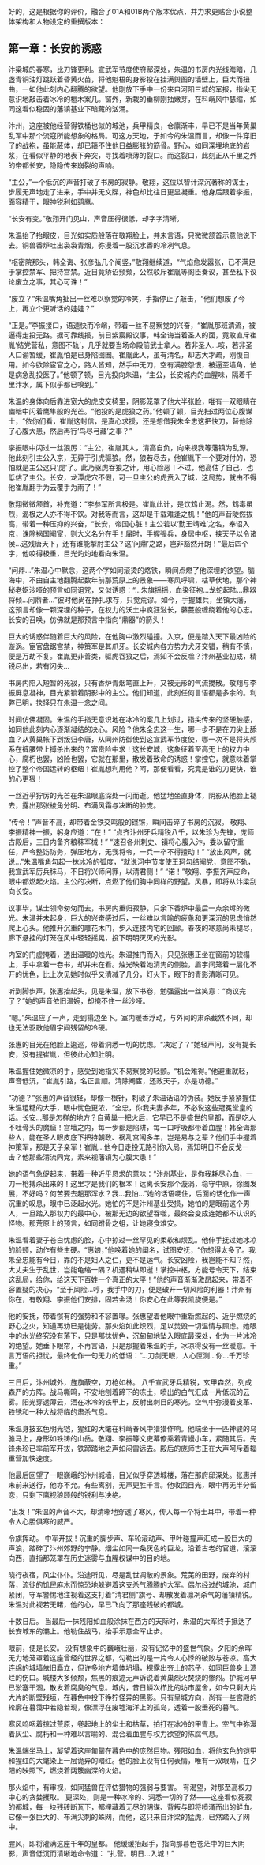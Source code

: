 好的，这是根据你的评价，融合了01A和01B两个版本优点，并力求更贴合小说整体架构和人物设定的重撰版本：

## 第一章：长安的诱惑

汴梁城的春寒，比刀锋更利。宣武军节度使府邸深处，朱温的书房内光线晦暗，几盏青铜油灯跳跃着昏黄火苗，将他魁梧的身影投在挂满舆图的墙壁上，巨大而扭曲，一如他此刻内心翻腾的欲望。他刚放下手中一份来自河阳三城的军报，指尖无意识地敲击着冰冷的檀木案几。窗外，新栽的垂柳刚抽嫩芽，在料峭风中瑟缩，如同这看似稳固的藩镇基业下暗藏的汹涌。

汴州，这座被他经营得铁桶也似的城池，兵甲精良，仓廪渐丰，早已不是当年黄巢乱军中那个流寇所能想象的格局。可这方天地，于如今的朱温而言，却像一件穿旧了的战袍，虽能蔽体，却已箍不住他日益膨胀的筋骨。野心，如同深埋地底的岩浆，在看似平静的地表下奔突，寻找着喷薄的裂口。而这裂口，此刻正从千里之外的帝都长安，隐隐传来崩裂的声响。

“主公，”一个低沉的声音打破了书房的寂静。敬翔，这位以智计深沉著称的谋士，步履无声地走了进来，手中并无文牒，神色却比往日更显凝重。他身后跟着李振，面容精干，眼神锐利如鹞鹰。

“长安有变。”敬翔开门见山，声音压得很低，却字字清晰。

朱温抬了抬眼皮，目光如实质般落在敬翔脸上，并未言语，只微微颔首示意他说下去。铜兽香炉吐出袅袅青烟，弥漫着一股沉水香的冷冽气息。

“枢密院那头，韩全诲、张彦弘几个阉竖，”敬翔继续道，“气焰愈发嚣张，已不满足于掌控禁军、把持宫禁。近日竟矫诏频频，公然驳斥崔胤等阁臣奏议，甚至私下议论废立之事，其心可诛！”

“废立？”朱温嘴角扯出一丝难以察觉的冷笑，手指停止了敲击，“他们想废了今上，再立个更听话的娃娃？”

“正是。”李振接口，语速快而冷峭，带着一丝不易察觉的兴奋，“崔胤那班清流，被逼得走投无路。据可靠线报，前日紫宸殿议事，韩全诲当着圣人的面，竟敢直斥崔胤‘结党营私，意图不轨’，几乎就要当场命殿前武士拿人。若非圣人…咳，若非圣人口谕暂缓，崔胤怕是已身陷囹圄。崔胤此人，虽有清名，却志大才疏，刚愎自用。如今欲除宦官之心，路人皆知，然手中无刀，空有满腔怨恨，被逼至墙角，怕是病急乱投医了。”他顿了顿，目光投向朱温，“主公，长安城内的血腥味，隔着千里汴水，属下似乎都已嗅到。”

朱温的身体向后靠进宽大的虎皮交椅里，阴影笼罩了他大半张脸，唯有一双眼睛在幽暗中闪着鹰隼般的光芒。“他投的是虎狼之药。”他顿了顿，目光扫过两位心腹谋士，“依你们看，崔胤这封信，是真心求援，还是想借我朱全忠这把快刀，替他除了心腹大患，然后再行‘鸟尽弓藏’之事？”

李振眼中闪过一丝狠厉：“主公，崔胤其人，清高自负，向来视我等藩镇为乱源。他此刻引主公入京，无异于引虎驱狼。然，狼若尽去，他崔胤下一个要对付的，恐怕就是主公这只‘虎’了。此乃驱虎吞狼之计，用心险恶！不过，他高估了自己，也低估了主公。长安，龙潭虎穴不假，可一旦主公的虎贲入了城，这局势，就由不得他崔胤翻手为云覆手为雨了！”

敬翔微微颔首，补充道：“李参军所言极是。崔胤此计，是饮鸩止渴。然，鸩毒虽烈，渴极之人亦不得不饮。对我等而言，这却是千载难逢之机！”他的声音陡然拔高，带着一种压抑的兴奋，“长安，帝国心脏！主公若以‘勤王靖难’之名，奉诏入京，诛除祸国阉宦，则大义名分在手！届时，手握强兵，身居中枢，挟天子以令诸侯…这残唐天下，还有谁能掣肘主公？这‘问鼎’之路，岂非豁然开朗！”最后四个字，他咬得极重，目光灼灼地看向朱温。

“问鼎…”朱温心中默念，这两个字如同滚烫的烙铁，瞬间点燃了他深埋的欲望。脑海中，不由自主地翻腾起数年前那荒原上的景象——寒风呼啸，枯草伏地，那个神秘老妪沙哑的预言如同诅咒，又似诱惑：“…朱旗摇摇，血染征袍…龙蛇起陆…鼎器将倾…问鼎者…”彼时他尚在挣扎求存，只觉荒谬。如今，手握雄兵，坐镇大藩，这预言却像一颗深埋的种子，在权力的沃土中疯狂滋长，藤蔓般缠绕着他的心志。长安的召唤，仿佛就是那预言中指向“鼎器”的箭头！

巨大的诱惑伴随着巨大的风险，在他胸中激烈碰撞。入京，便是踏入天下最凶险的漩涡。宦官盘踞宫禁，神策军是其爪牙。长安城内各方势力犬牙交错，稍有不慎，便是万劫不复。崔胤更非善类，驱虎吞狼之后，焉知不会反噬？汴州基业初成，精锐尽出，若有闪失…

书房内陷入短暂的死寂，只有香炉青烟笔直上升，又被无形的气流搅散。敬翔与李振屏息凝神，目光紧锁着阴影中的主公。他们知道，此刻任何言语都是多余的。利弊已明，抉择只在朱温一念之间。

时间仿佛凝固。朱温的手指无意识地在冰冷的案几上划过，指尖传来的坚硬触感，如同他此刻内心逐渐凝结的决心。风险？他朱全忠这一生，哪一步不是在刀尖上舔血？从黄巢帐下到叛归李唐，从同州防御使到这宣武军节度使，哪一次不是将头颅系在裤腰带上搏杀出来的？富贵险中求！这长安城，这象征着至高无上的权力中心，腐朽也罢，凶险也罢，它就在那里，散发着致命的诱惑！掌控它，就意味着掌控了整个帝国运转的枢纽！崔胤想利用他？呵，那便看看，究竟是谁的刀更快，谁的心更狠！

一丝近乎狞厉的光芒在朱温眼底深处一闪而逝。他猛地坐直身体，阴影从他脸上褪去，露出那张棱角分明、布满风霜与决断的脸庞。

“传令！”声音不高，却带着金铁交鸣般的铿锵，瞬间击碎了书房的沉寂。
敬翔、李振精神一振，躬身应道：“在！”
“点齐汴州牙兵精锐八千，以朱珍为先锋，庞师古殿后，三日内备齐粮秣军械！”
“速召各州刺史、镇将心腹入汴，委以留守重任，严令整饬防务，弹压地方，无我将令，一兵一卒不得擅动！”
“放出风声，就说…”朱温嘴角勾起一抹冰冷的弧度，“就说河中节度使王珂勾结阉党，意图不轨，我宣武军厉兵秣马，不日将兴师问罪，以清君侧！”
“诺！”敬翔、李振齐声应命，眼中都燃起火焰。主公的决断，点燃了他们胸中同样的野望。风暴，即将从汴梁刮向长安。

议事毕，谋士领命匆匆而去，书房内重归寂静，只余下香炉中最后一点余烬的微光。朱温并未起身，巨大的兴奋感过后，一丝难以言喻的疲惫和更深沉的思虑悄然爬上心头。他推开沉重的雕花木门，步入连接内宅的回廊。春夜的寒意尚未褪尽，廊下悬挂的灯笼在风中轻轻摇晃，投下明明灭灭的光影。

内室的门虚掩着，透出温暖的烛光。朱温推门而入，只见张惠正坐在窗前的软榻上，手中拿着一卷书，却并未在看。烛光映着她清隽的侧脸，眉宇间笼着一层化不开的忧色，比上次见她时似乎又清减了几分，灯火下，眼下的青影清晰可见。

听到脚步声，张惠抬起头，见是朱温，放下书卷，勉强露出一丝笑意：“商议完了？”她的声音依旧温婉，却掩不住一丝沙哑。

“嗯。”朱温应了一声，走到榻边坐下。室内暖香浮动，与外间的肃杀截然不同，却也无法驱散他眉宇间残留的冷硬。

张惠的目光在他脸上逡巡，带着洞悉一切的忧虑。“决定了？”她轻声问，没有提长安，没有提崔胤，但彼此心知肚明。

朱温握住她微凉的手，感受到她指尖不易察觉的轻颤。“机会难得。”他避重就轻，声音低沉，“崔胤引路，名正言顺。清除阉宦，还政天子，亦是功德。”

“功德？”张惠的声音很轻，却像一根针，刺破了朱温话语的伪装。她反手紧紧握住朱温粗糙的大手，眼中忧色更浓，“全忠，你我夫妻多年，不必说这些冠冕堂皇的话。长安…那是怎样的地方？自黄巢一把火后，它早已不是盛世的皇都，而是吃人不吐骨头的魔窟！宫墙之内，每一步都是陷阱，每一口呼吸都带着血腥！韩全诲那些人，能在圣人眼皮底下把持朝政、祸乱宫闱多年，岂是易与之辈？他们手中握着神策军，那是天子亲军！崔胤…他今日走投无路引你入局，焉知明日不会反戈一击？他那些清流同党，素来视藩镇为心腹大患！”

她的语气急促起来，带着一种近乎恳求的意味：“汴州基业，是你我耗尽心血，一刀一枪搏杀出来的！这里才是我们的根本！远离长安那个漩涡，稳守中原，徐图发展，不好吗？何苦要去趟那浑水？我…我怕…”她的话语哽住，后面的话化作一声沉重的叹息，眼中已泛起水光。她怕的不是汴州基业受损，她怕的是眼前这个男人，一旦踏入那权力的最中心，被那无边的欲望吞噬，最终会变成连她都不认识的怪物。那荒原上的预言，如同跗骨之蛆，让她寝食难安。

朱温看着妻子苍白忧虑的脸，心中掠过一丝罕见的柔软和烦乱。他伸手抚过她冰凉的脸颊，动作有些生硬。“惠娘，”他唤着她的闺名，试图安抚，“你想得太多了。我朱全忠能有今日，靠的不是妇人之仁，更不是运气。长安凶险，我岂能不知？然，大丈夫生于乱世，岂能龟缩一隅？机遇稍纵即逝！掌控中枢，方能号令天下，结束这乱局，给你，给这天下百姓一个真正的太平！”他的声音渐渐激昂起来，带着不容置疑的决心，“至于风险…哼，我手中的刀，便是破开一切风险的利器！汴州有你在，有敬翔、李振他们安排，固若金汤！你安心在此等我凯旋便是。”

他的安抚，带着惯有的强势和不容置喙。张惠望着他眼中重新燃起的、近乎燃烧的野心之火，知道再劝已是徒劳。那火焰如此炽烈，足以焚毁一切温情与顾虑。她眼中的水光终究没有落下，只是那抹忧色，沉甸甸地坠入眼底最深处，化为一片冰冷的绝望。她垂下眼帘，不再言语，只是那握着朱温的手，冰凉得没有一丝暖意。千言万语的担忧，最终化作一句无力的低语：“…刀剑无眼，人心叵测…你…千万珍重。”

三日后，汴州城外，旌旗蔽空，刀枪如林。
八千宣武牙兵精锐，玄甲森然，列成森严的方阵。战马嘶鸣，不安地刨着蹄下的冻土，喷出的白气汇成一片低沉的云雾。阳光穿透薄云，洒在冰冷的铁甲上，反射出刺目的寒光。空气中弥漫着皮革、铁锈和一种大战将临的肃杀气息。

朱温身披玄色明光铠，猩红的大氅在料峭春风中猎猎作响。他端坐于一匹神骏的乌骓马上，身形如铁铸的山岳。敬翔、李振等文吏幕僚乘着青幔小车，紧随其后。先锋朱珍已率前军开拔，铁蹄踏地之声如闷雷远去。殿后的庞师古正在大声呵斥着辎重营加快速度。

他最后回望了一眼巍峨的汴州城墙，目光似乎穿透城楼，落在那府邸深处。张惠并未前来送行，他亦不允。有些离别，无声更胜千言。他收回目光，眼中再无半分留恋，只剩下鹰视狼顾般的锐利与决绝。

“出发！”朱温的声音不大，却清晰地穿透了寒风，传入每一个将士耳中，带着一种令人心胆俱寒的威严。

令旗挥动。
中军开拔！沉重的脚步声、车轮滚动声、甲叶碰撞声汇成一股巨大的声浪，踏碎了汴州郊野的宁静。烟尘如同一条灰色的巨龙，沿着古老的官道，滚滚向西，直指那笼罩在历史迷雾与血腥权谋中的目的地。

晓行夜宿，风尘仆仆。沿途所见，尽是乱世凋敝的景象。荒芜的田野，废弃的村落，流徙的饥民麻木而惊恐地躲避着这支杀气腾腾的大军。偶尔经过的城池，城门紧闭，守军警惕地注视着这支打着“清君侧”旗号、却散发着凛冽杀气的藩镇精锐。朱温对此视若无睹，他的心，早已飞向了那座残破的都城。

十数日后。
当最后一抹残阳如血般涂抹在西方的天际时，朱温的大军终于抵达了长安城东的灞上。他勒住战马，抬手示意全军止步。

眼前，便是长安。
没有想象中的巍峨壮丽，没有记忆中的盛世气象。夕阳的余晖无力地笼罩着这座曾经的世界之都，勾勒出的是一片令人心悸的破败与苍凉。高大连绵的城墙依旧矗立，但许多地方墙体坍塌，裸露出夯土的芯子，如同巨兽身上溃烂的伤口。城楼大多倾颓，焦黑的痕迹无声诉说着黄巢烈火焚烧的惨烈。护城河早已淤塞干涸，散发着腐臭的气息。城内，昔日鳞次栉比的坊市屋舍，如今只剩大片大片的断壁残垣，在暮色中投下狰狞怪异的黑影。只有皇城方向，尚有一些宫殿的轮廓在暮霭中若隐若现，像漂浮在废墟海洋上的孤岛，透着一股垂死的暮气。

寒风呜咽着掠过荒原，卷起地上的尘土和枯草，拍打在冰冷的甲胄上。空气中弥漫着灰尘、腐朽和一种难以言喻的、混合着血腥与权力欲望的陈腐气息。

朱温端坐马上，凝望着这座匍匐在暮色中的庞然巨物。残阳如血，将他玄色的铠甲和猩红的大氅染上一层诡异的暗红。他的脸上没有任何表情，唯有一双眼睛，在夕阳的映照下，燃烧着两簇幽深的火焰。

那火焰中，有审视，如同猛兽在评估猎物的强弱与要害。
有渴望，对那至高权力中心的贪婪攫取。
更深处，则是一种冰冷的、洞悉一切的了然——这座看似死寂的都城，每一块残砖断瓦下，都埋藏着无尽的阴谋、背叛与即将喷涌而出的鲜血。它像一张巨大的、布满尖刺的蛛网，而他，这只来自汴梁的猛虎，已然踏入了网中。

腥风，即将灌满这座千年的皇都。
他缓缓抬起手，指向那暮色苍茫中的巨大阴影，声音低沉而清晰地命令道：
“扎营。明日…入城！”